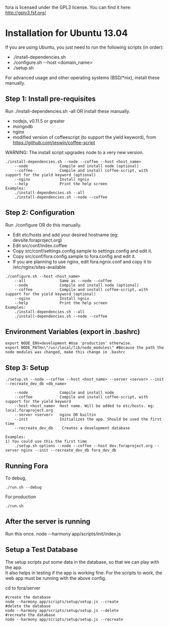 fora is licensed under the GPL3 license.
You can find it here: http://gplv3.fsf.org/


Installation for Ubuntu 13.04
=============================
If you are using Ubuntu, you just need to run the following scripts (in order):
- ./install-dependencies.sh
- ./configure.sh --host <domain_name>
- ./setup.sh

For advanced usage and other operating systems (BSD/*nix), install these manually.


Step 1: Install pre-requisites
------------------------------
Run ./install-dependencies.sh -all OR install these manually.
- nodejs, v0.11.5 or greater
- mongodb
- nginx
- modified version of coffeescript (to support the yield keyword), from https://github.com/jeswin/coffee-script

WARNING: The install script upgrades node to a very new version.

```
./install-dependencies.sh --node --coffee --host <host_name>
    --node              Compile and install node (optional)
    --coffee            Compile and install coffee-script, with support for the yield keyword (optional)
    --nginx             Install ngnix
    --help              Print the help screen    
Examples:
    ./install-dependencies.sh --all
    ./install-dependencies.sh --node --coffee
```


Step 2: Configuration
---------------------
Run ./configure OR do this manually.
- Edit etc/hosts and add your desired hostname (eg: devsite.foraproject.org)
- Edit src/conf/index.coffee
- Copy src/conf/settings.config.sample to settings.config and edit it.
- Copy src/conf/fora.config.sample to fora.config and edit it.
- If you are planning to use nginx, edit fora.ngnix.conf and copy it to /etc/nginx/sites-available

```
./configure.sh --host <host_name>
    --all               Same as --node --coffee
    --node              Compile and install node (optional)
    --coffee            Compile and install coffee-script, with support for the yield keyword (optional)
    --nginx             Install ngnix
    --help              Print the help screen    
Examples:
    ./install-dependencies.sh --all
    ./install-dependencies.sh --node --coffee
```

Environment Variables (export in .bashrc)
-----------------------------------------
```
export NODE_ENV=development #Use 'production' otherwise.
export NODE_PATH=\"/usr/local/lib/node_modules\" #Because the path the node modules was changed, make this change in .bashrc  
```



Step 3: Setup
-------------
```
./setup.sh --node --coffee --host <host_name> --server <server> --init --recreate_dev_db <db_name>

    --node              Compile and install node
    --coffee            Compile and install coffee-script, with support for the yield keyword
    --host <host_name>  Host name. Will be added to etc/hosts. eg: local.foraproject.org
    --server <server>   nginx OR builtin
    --init              Initializes the app. Should be used the first time
    --recreate_dev_db    Creates a development database
    
Examples:
1) You could use this the first time
    ./setup.sh options --node --coffee --host dev.foraproject.org --server nginx --init --recreate_dev_db fora_dev_db
```


Running Fora
------------
To debug,
```
./run.sh --debug
```

For production

```
./run.sh
```






After the server is running
---------------------------
Run this once.
node --harmony app/scripts/init/index.js









Setup a Test Database
---------------------
The setup scripts put some data in the database, so that we can play with the app.  
It also helps in testing if the app is working fine. For the scripts to work, the web app must be running with the above config.  

cd to fora/server  
```
#create the database  
node --harmony app/scripts/setup/setup.js --create  
#delete the database  
node --harmony app/scripts/setup/setup.js --delete  
#recreate the database  
node --harmony app/scripts/setup/setup.js --recreate  
```
